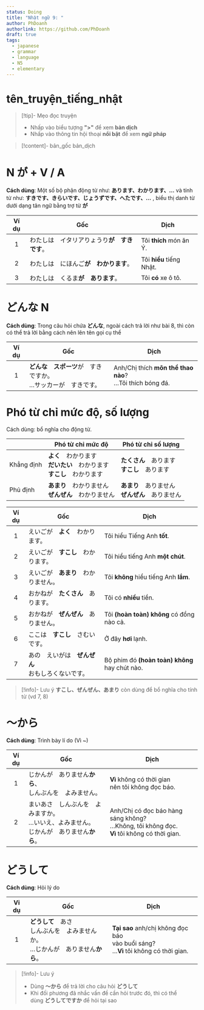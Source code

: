 ```yaml
---
status: Doing
title: "Nhật ngữ 9: "
author: PhDoanh
authorlink: https://github.com/PhDoanh
draft: true
tags:
  - japanese
  - grammar
  - language
  - N5
  - elementary
---
```

# tên_truyện_tiếng_nhật
> [!tip]- Mẹo đọc truyện
> - Nhấp vào biểu tượng **">"** để xem **bản dịch**
> - Nhấp vào thông tin hội thoại **nổi bật** để xem **ngữ pháp**

> [!content]- bản_gốc
> bản_dịch

# N が + V / A
**Cách dùng**: Một số bộ phận động từ như: **あります、わかります、…** và tính từ như: **すきです、きらいです、じょうずです、へたです、…** , biểu thị danh từ dưới dạng tân ngữ bằng trợ từ **が**

| Ví dụ | Gốc                                          | Dịch                     |
|:-----:| -------------------------------------------- | ------------------------ |
|   1   | わたしは　イタリアりょうり**が　すきです**。 | Tôi **thích** món ăn Ý.  |
|   2   | わたしは　にほんご**が　わかります**。       | Tôi **hiểu** tiếng Nhật. |
|   3   | わたしは　くるま**が　あります**。           | Tôi **có** xe ô tô.      |

# どんな N
**Cách dùng**: Trong câu hỏi chứa **どんな**, ngoài cách trả lời như bài 8, thì còn có thể trả lời bằng cách nên lên tên gọi cụ thể

| Ví dụ | Gốc                                                               | Dịch                                                         |
|:-----:| ----------------------------------------------------------------- | ------------------------------------------------------------ |
|   1   | **どんな　スポーツ**が　すきですか。  <br>…サッカーが　すきです。 | Anh/Chị thích **môn thể thao nào**?  <br>…Tôi thích bóng đá. |
# Phó từ chỉ mức độ, số lượng
Cách dùng: bổ nghĩa cho động từ.

|            | Phó từ chỉ mức độ                                   | Phó từ chỉ số lượng               |
| ---------- | --------------------------------------------------- | --------------------------------- |
| Khẳng định | **よく**　わかります  <br>**だいたい**　わかります  <br>**すこし**　わかります | **たくさん**　あります  <br>**すこし**　あります   |
| Phủ định   | **あまり**　わかりません  <br>**ぜんぜん**　わかりません                 | **あまり**　ありません  <br>**ぜんぜん**　ありません |

| Ví dụ | Gốc                                                      | Dịch                                                |
|:-----:| -------------------------------------------------------- | --------------------------------------------------- |
|   1   | えいごが　**よく**　わかります。                         | Tôi hiểu Tiếng Anh **tốt**.                         |
|   2   | えいごが　**すこし**　わかります。                       | Tôi hiểu tiếng Anh **một chút**.                    |
|   3   | えいごが　**あまり**　わかりません。                     | Tôi **không** hiểu tiếng Anh **lắm**.               |
|   4   | おかねが　**たくさん**　あります。                       | Tôi có **nhiều** tiền.                              |
|   5   | おかねが　**ぜんぜん**　ありません。                     | Tôi **(hoàn toàn) không** có đồng nào cả.           |
|   6   | ここは　**すこし**　さむいです。                         | Ở đây **hơi** lạnh.                                 |
|   7   | あの　えいがは　**ぜんぜん**　  <br>おもしろくないです。 | Bộ phim đó **(hoàn toàn) không**  <br>hay chút nào. |

> [!info]- Lưu ý
> **すこし、ぜんぜん、あまり** còn dùng để bổ nghĩa cho tính từ (vd 7, 8)

# ～から
**Cách dùng**: Trình bày lí do (Vì ~)

| Ví dụ | Gốc                                                       | Dịch                                                                                                |
| :---: | --------------------------------------------------------- | --------------------------------------------------------------------------------------------------- |
|   1   | じかんが　ありません**から**、  <br>しんぶんを　よみません。                       | **Vì** không có thời gian  <br>nên tôi không đọc báo.                                               |
|   2   | まいあさ　しんぶんを　よみますか。  <br>…いいえ、よみません。  <br>じかんが　ありません**から**。 | Anh/Chị có đọc báo hàng sáng không?  <br>…Không, tôi không đọc.  <br>**Vì** tôi không có thời gian. |

# どうして
**Cách dùng**: Hỏi lý do

| Vi dụ | Gốc                                                                                       | Dịch                                                                                       |
|:-----:| ----------------------------------------------------------------------------------------- | ------------------------------------------------------------------------------------------ |
|   1   | **どうして**　あさ　  <br>しんぶんを　よみませんか。  <br>…じかんが　ありません**から**。 | **Tại sao** anh/chị không đọc báo  <br>vào buổi sáng?  <br>…**Vì** tôi không có thời gian. |

> [!info]- Lưu ý
> - Dùng **～から** để trả lời cho câu hỏi **どうして**
> - Khi đối phương đã nhắc vấn đề cần hỏi trước đó, thì có thể dùng **どうしてですか** để hỏi tại sao



